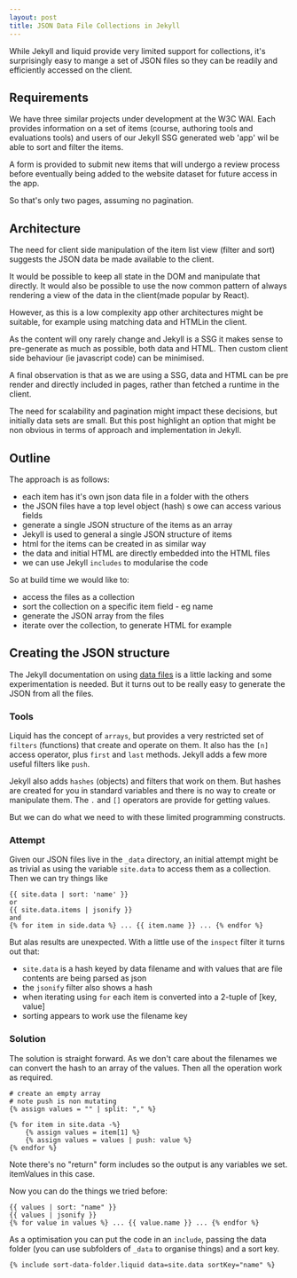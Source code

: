 ```yaml
---
layout: post
title: JSON Data File Collections in Jekyll
---
```


<div class="message">While Jekyll and liquid provide very limited support for collections, it's surprisingly easy to mange a set of JSON files so they can be readily and efficiently accessed on the client.
</div>

## Requirements

We have three similar projects under development at the W3C WAI. Each provides information on a set of items (course, authoring tools and evaluations tools) and users of our Jekyll SSG generated web 'app' wil be able to sort and filter the items.

A form is provided to submit new items that will undergo a review process before eventually being added to the website dataset for future access in the app.

So that's only two pages, assuming no pagination.

## Architecture

The need for client side manipulation of the item list view (filter and sort) suggests the JSON data be made available to the client.

It would be possible to keep all state in the DOM and manipulate that directly. It would also be possible to use the now common pattern of always rendering a view of the data in the client(made popular by React).

However, as this is a low complexity app other architectures might be suitable, for example using matching data and HTMLin the client.

As the content will ony rarely change and Jekyll is a SSG it makes sense to pre-generate as much as possible, both data and HTML. Then custom client side behaviour (ie javascript code) can be minimised.

A final observation is that as we are using a SSG, data and HTML can be pre render and directly included in pages, rather than fetched a runtime in the client.

The need for scalability and pagination might impact these decisions, but initially data sets are small. But this post highlight an option that might be non obvious in terms of approach and implementation in Jekyll.

## Outline

The approach is as follows:

- each item has it's own json data file in a folder with the others
- the JSON files have a top level object (hash) s owe can access various fields
- generate a single JSON structure of the items as an array
- Jekyll is used to general a single JSON structure of items
- html for the items can be created in as similar way
- the data and initial HTML are directly embedded into the HTML files
- we can use Jekyll `includes` to modularise the code

So at build time we would like to:

- access the files as a collection
- sort the collection on a specific item field - eg name
- generate the JSON array from the files
- iterate over the collection, to generate HTML for example

## Creating the JSON structure

The Jekyll documentation on using [data files](https://jekyllrb.com/docs/datafiles/) is a little lacking and some experimentation is needed. But it turns out to be really easy to generate the JSON from all the files.

### Tools

Liquid has the concept of `arrays`, but provides a very restricted set of `filters` (functions) that create and operate on them. It also has the `[n]` access operator, plus `first` and `last` methods. Jekyll adds a few more useful filters like `push`.

Jekyll also adds `hashes` (objects) and filters that work on them. But hashes are created for you in standard variables and there is no way to create or manipulate them. The `.` and `[]` operators are provide for getting values.

But we can do what we need to with these limited programming constructs.

### Attempt

Given our JSON files live in the `_data` directory, an initial attempt might be as trivial as using the variable `site.data` to access them as a collection. Then we can try things like

```liquid
{{ site.data | sort: 'name' }}
or
{{ site.data.items | jsonify }}
and
{% for item in side.data %} ... {{ item.name }} ... {% endfor %}

```

But alas results are unexpected. With a little use of the `inspect` filter it turns out that:

- `site.data` is a hash keyed by data filename and with values that are file contents are being parsed as json
- the `jsonify` filter also shows a hash
- when iterating using `for` each item is converted into a 2-tuple of [key, value]
- sorting appears to work use the filename key

### Solution

The solution is straight forward. As we don't care about the filenames we can convert the hash to an array of the values. Then all the operation work as required.

```liquid
# create an empty array
# note push is non mutating
{% assign values = "" | split: "," %}

{% for item in site.data -%}
    {% assign values = item[1] %}
    {% assign values = values | push: value %}
{% endfor %}
```

Note there's no "return" form includes so the output is any variables we set. itemValues in this case.

Now you can do the things we tried before:

```liquid
{{ values | sort: "name" }}
{{ values | jsonify }}
{% for value in values %} ... {{ value.name }} ... {% endfor %}
```

As a optimisation you can put the code in an `include`, passing the data folder (you can use subfolders of `_data` to organise things) and a sort key.

```liquid
{% include sort-data-folder.liquid data=site.data sortKey="name" %}
```
